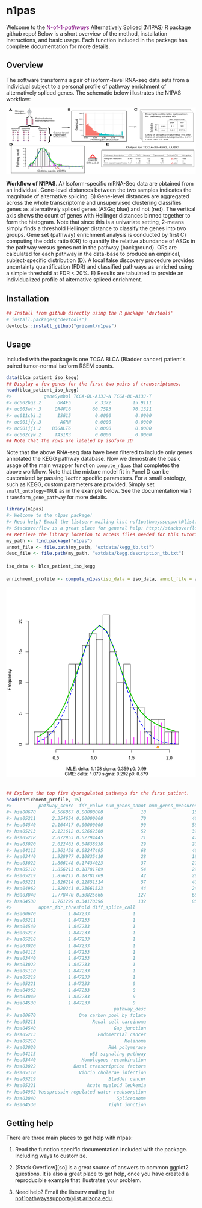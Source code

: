 <!-- README.md is generated from README.Rmd. Please edit that file -->



# n1pas

Welcome to the <span style="color:purple">N-of-1-*pathways*</span> Alternatively Spliced (N1PAS) R package github repo! Below is a short overview of the method, installation instructions, and basic usage. Each function included in the package has complete documentation for more details.

## Overview

The software transforms a pair of isoform-level RNA-seq data sets from a individual subject to a personal profile of pathway enrichment of alternatively spliced genes. The schematic below illustrates the N1PAS workflow:

![plot of chunk workflow_jpg](vignettes/workflow_diagram.jpg)

**Workflow of N1PAS**. A) Isoform-specific mRNA-Seq data are obtained from an individual. Gene-level distances between the two samples indicates the magnitude of alternative splicing. B) Gene-level distances are aggregated across the whole transcriptome and unsupervised clustering classifies genes as alternatively spliced genes (ASGs; blue) and not (red). The vertical axis shows the count of genes with Hellinger distances binned together to form the histogram. Note that since this is a univariate setting, 2-means simply finds a threshold Hellinger distance to classify the genes into two groups. Gene set (pathway) enrichment analysis is conducted by first C) computing the odds ratio (OR) to quantify the relative abundance of ASGs in the pathway versus genes not in the pathway (background). ORs are calculated for each pathway in the data-base to produce an empirical, subject-specific distribution (D). A local false discovery procedure provides uncertainty quantification (FDR) and classified pathways as enriched using a simple threshold at FDR < 20%. E) Results are tabulated to provide an individualized profile of alternative spliced enrichment.

## Installation


```r
## Install from github directly using the R package 'devtools'
# install.packages("devtools")
devtools::install_github("grizant/n1pas")
```

## Usage

Included with the package is one TCGA BLCA (Bladder cancer) patient's paired tumor-normal isoform RSEM counts.


```r
data(blca_patient_iso_kegg)
## Display a few genes for the first two pairs of transcriptomes.
head(blca_patient_iso_kegg)
#>            geneSymbol TCGA-BL-A13J-N TCGA-BL-A13J-T
#> uc002bgz.2      OR4F5         8.3372        15.9111
#> uc003wfr.3     OR4F16        60.7593        76.1321
#> uc011cbi.1      ISG15         0.0000         0.0000
#> uc001jfy.3       AGRN         0.0000         0.0000
#> uc001jji.2    B3GALT6         0.0000         0.0000
#> uc002cyw.2     TAS1R3         0.0000         0.0000
## Note that the rows are labeled by isoform ID
```

Note that the above RNA-seq data have been filtered to include only genes annotated the KEGG pathway database. Now we demostrate the basic usage of the main wrapper function `compute_n1pas` that completes the above workflow. Note that the mixture model fit in Panel D can be customized by passing `locfdr` specific parameters. For a small ontology, such as KEGG, custom parameters are provided. Simply set `small_ontology=TRUE` as in the example below. See the documentation via `?transform_gene_pathway` for more details.


```r
library(n1pas)
#> Welcome to the n1pas package!
#> Need help? Email the listserv mailing list nof1pathwayssupport@list.arizona.edu
#> Stackoverflow is a great place for general help: http://stackoverflow.com
## Retrieve the library location to access files needed for this tutorial
my_path <- find.package("n1pas")
annot_file <- file.path(my_path, "extdata/kegg_tb.txt")
desc_file <- file.path(my_path, "extdata/kegg.description_tb.txt")

iso_data <- blca_patient_iso_kegg

enrichment_profile <- compute_n1pas(iso_data = iso_data, annot_file = annot_file, desc_file = desc_file, iso_range = c(2,30), genes_range = c(15,500), small_ontology = TRUE, plot_locfdr = 1)
```

![plot of chunk example](vignettes/example-1.png)

```r

## Explore the top five dysregulated pathways for the first patient.
head(enrichment_profile, 15)
#>          pathway_score  fdr_value num_genes_annot num_genes_measured
#> hsa00670      4.566867 0.00000000              18                 15
#> hsa05211      2.354654 0.00000000              70                 46
#> hsa04540      2.164417 0.00000000              90                 58
#> hsa05213      2.121612 0.02662560              52                 39
#> hsa05218      2.072953 0.02794445              71                 47
#> hsa03020      2.022463 0.04838938              29                 20
#> hsa04115      1.961458 0.08247495              68                 46
#> hsa03440      1.928977 0.10835410              28                 18
#> hsa03022      1.866148 0.17434023              37                 21
#> hsa05110      1.856213 0.18781769              54                 29
#> hsa05219      1.856213 0.18781769              42                 29
#> hsa05221      1.826214 0.22851314              57                 40
#> hsa04962      1.820241 0.23661523              44                 24
#> hsa03040      1.778470 0.30825666             127                 68
#> hsa04530      1.761299 0.34170396             132                 85
#>          upper_fdr_threshold diff_splice_call
#> hsa00670            1.847233                1
#> hsa05211            1.847233                1
#> hsa04540            1.847233                1
#> hsa05213            1.847233                1
#> hsa05218            1.847233                1
#> hsa03020            1.847233                1
#> hsa04115            1.847233                1
#> hsa03440            1.847233                1
#> hsa03022            1.847233                1
#> hsa05110            1.847233                1
#> hsa05219            1.847233                1
#> hsa05221            1.847233                0
#> hsa04962            1.847233                0
#> hsa03040            1.847233                0
#> hsa04530            1.847233                0
#>                                      pathway_desc
#> hsa00670                One carbon pool by folate
#> hsa05211                     Renal cell carcinoma
#> hsa04540                             Gap junction
#> hsa05213                       Endometrial cancer
#> hsa05218                                 Melanoma
#> hsa03020                           RNA polymerase
#> hsa04115                    p53 signaling pathway
#> hsa03440                 Homologous recombination
#> hsa03022              Basal transcription factors
#> hsa05110                Vibrio cholerae infection
#> hsa05219                           Bladder cancer
#> hsa05221                   Acute myeloid leukemia
#> hsa04962 Vasopressin-regulated water reabsorption
#> hsa03040                              Spliceosome
#> hsa04530                           Tight junction
```

## Getting help

There are three main places to get help with n1pas:

1.  Read the function specific documentation included with the package. Including ways to customize.

2.  [Stack Overflow][so] is a great source of answers to common ggplot2
    questions. It is also a great place to get help, once you have
    created a reproducible example that illustrates your problem.
	
3.  Need help? Email the listserv mailing list nof1pathwayssupport@list.arizona.edu.
